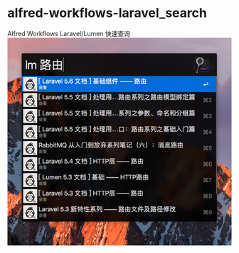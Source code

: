 # alfred-workflows-laravel_search
Alfred Workflows Laravel/Lumen 快速查询
![Aaron Swartz](https://raw.githubusercontent.com/githubpan/alfred-workflows-laravel_search/master/tmp.png)